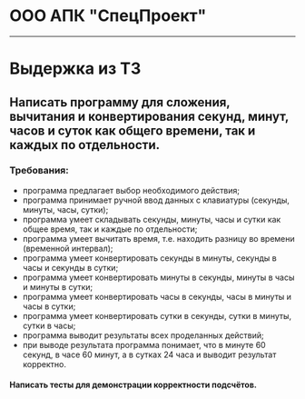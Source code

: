 # ООО АПК "СпецПроект"
***
# Выдержка из ТЗ
## Написать программу для сложения, вычитания и конвертирования секунд, минут, часов и суток как общего времени, так и каждых по отдельности.
### Требования:
- программа предлагает выбор необходимого действия;
- программа принимает ручной ввод данных с клавиатуры (секунды, минуты, часы, сутки);
- программа умеет складывать секунды, минуты, часы и сутки как общее время, так и каждые по отдельности;
- программа умеет вычитать время, т.е. находить разницу во времени (временной интервал);
- программа умеет конвертировать секунды в минуты, секунды в часы и секунды в сутки;
- программа умеет конвертировать минуты в секунды, минуты в часы и минуты в сутки;
- программа умеет конвертировать часы в секунды, часы в минуты и часы в сутки;
- программа умеет конвертировать сутки в секунды, сутки в минуты, сутки в часы;
- программа выводит результаты всех проделанных действий;
- при выводе результата программа понимает, что в минуте 60 секунд, в часе 60 минут, а в сутках 24 часа и выводит результат корректно.
#### Написать тесты для демонстрации корректности подсчётов.

